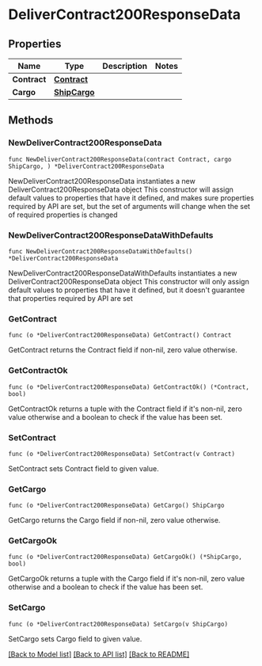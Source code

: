 # DeliverContract200ResponseData

## Properties

Name | Type | Description | Notes
------------ | ------------- | ------------- | -------------
**Contract** | [**Contract**](Contract.md) |  | 
**Cargo** | [**ShipCargo**](ShipCargo.md) |  | 

## Methods

### NewDeliverContract200ResponseData

`func NewDeliverContract200ResponseData(contract Contract, cargo ShipCargo, ) *DeliverContract200ResponseData`

NewDeliverContract200ResponseData instantiates a new DeliverContract200ResponseData object
This constructor will assign default values to properties that have it defined,
and makes sure properties required by API are set, but the set of arguments
will change when the set of required properties is changed

### NewDeliverContract200ResponseDataWithDefaults

`func NewDeliverContract200ResponseDataWithDefaults() *DeliverContract200ResponseData`

NewDeliverContract200ResponseDataWithDefaults instantiates a new DeliverContract200ResponseData object
This constructor will only assign default values to properties that have it defined,
but it doesn't guarantee that properties required by API are set

### GetContract

`func (o *DeliverContract200ResponseData) GetContract() Contract`

GetContract returns the Contract field if non-nil, zero value otherwise.

### GetContractOk

`func (o *DeliverContract200ResponseData) GetContractOk() (*Contract, bool)`

GetContractOk returns a tuple with the Contract field if it's non-nil, zero value otherwise
and a boolean to check if the value has been set.

### SetContract

`func (o *DeliverContract200ResponseData) SetContract(v Contract)`

SetContract sets Contract field to given value.


### GetCargo

`func (o *DeliverContract200ResponseData) GetCargo() ShipCargo`

GetCargo returns the Cargo field if non-nil, zero value otherwise.

### GetCargoOk

`func (o *DeliverContract200ResponseData) GetCargoOk() (*ShipCargo, bool)`

GetCargoOk returns a tuple with the Cargo field if it's non-nil, zero value otherwise
and a boolean to check if the value has been set.

### SetCargo

`func (o *DeliverContract200ResponseData) SetCargo(v ShipCargo)`

SetCargo sets Cargo field to given value.



[[Back to Model list]](../README.md#documentation-for-models) [[Back to API list]](../README.md#documentation-for-api-endpoints) [[Back to README]](../README.md)


